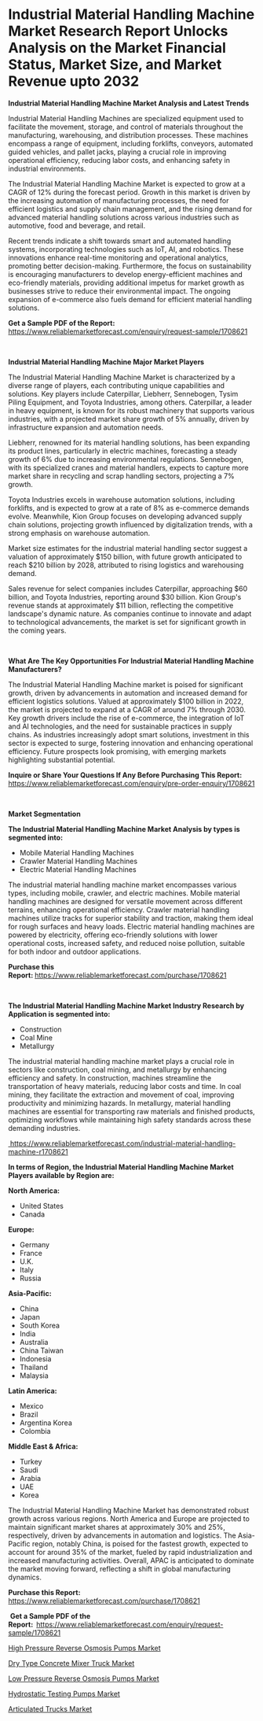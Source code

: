 <p><h1>Industrial Material Handling Machine Market Research Report Unlocks Analysis on the Market Financial Status, Market Size, and Market Revenue upto 2032</h1></p><p><strong>Industrial Material Handling Machine Market Analysis and Latest Trends</strong></p>
<p><p>Industrial Material Handling Machines are specialized equipment used to facilitate the movement, storage, and control of materials throughout the manufacturing, warehousing, and distribution processes. These machines encompass a range of equipment, including forklifts, conveyors, automated guided vehicles, and pallet jacks, playing a crucial role in improving operational efficiency, reducing labor costs, and enhancing safety in industrial environments.</p><p>The Industrial Material Handling Machine Market is expected to grow at a CAGR of 12% during the forecast period. Growth in this market is driven by the increasing automation of manufacturing processes, the need for efficient logistics and supply chain management, and the rising demand for advanced material handling solutions across various industries such as automotive, food and beverage, and retail. </p><p>Recent trends indicate a shift towards smart and automated handling systems, incorporating technologies such as IoT, AI, and robotics. These innovations enhance real-time monitoring and operational analytics, promoting better decision-making. Furthermore, the focus on sustainability is encouraging manufacturers to develop energy-efficient machines and eco-friendly materials, providing additional impetus for market growth as businesses strive to reduce their environmental impact. The ongoing expansion of e-commerce also fuels demand for efficient material handling solutions.</p></p>
<p><strong>Get a Sample PDF of the Report:&nbsp;</strong> <a href="https://www.reliablemarketforecast.com/enquiry/request-sample/1708621?utm_campaign=1097&utm_medium=2&utm_source=Github&utm_content=ia&utm_term=27032025&utm_id=industrial-material-handling-machine">https://www.reliablemarketforecast.com/enquiry/request-sample/1708621</a></p>
<p>&nbsp;</p>
<p><strong>Industrial Material Handling Machine Major Market Players</strong></p>
<p><p>The Industrial Material Handling Machine Market is characterized by a diverse range of players, each contributing unique capabilities and solutions. Key players include Caterpillar, Liebherr, Sennebogen, Tysim Piling Equipment, and Toyota Industries, among others. Caterpillar, a leader in heavy equipment, is known for its robust machinery that supports various industries, with a projected market share growth of 5% annually, driven by infrastructure expansion and automation needs.</p><p>Liebherr, renowned for its material handling solutions, has been expanding its product lines, particularly in electric machines, forecasting a steady growth of 6% due to increasing environmental regulations. Sennebogen, with its specialized cranes and material handlers, expects to capture more market share in recycling and scrap handling sectors, projecting a 7% growth.</p><p>Toyota Industries excels in warehouse automation solutions, including forklifts, and is expected to grow at a rate of 8% as e-commerce demands evolve. Meanwhile, Kion Group focuses on developing advanced supply chain solutions, projecting growth influenced by digitalization trends, with a strong emphasis on warehouse automation.</p><p>Market size estimates for the industrial material handling sector suggest a valuation of approximately $150 billion, with future growth anticipated to reach $210 billion by 2028, attributed to rising logistics and warehousing demand.</p><p>Sales revenue for select companies includes Caterpillar, approaching $60 billion, and Toyota Industries, reporting around $30 billion. Kion Group's revenue stands at approximately $11 billion, reflecting the competitive landscape's dynamic nature. As companies continue to innovate and adapt to technological advancements, the market is set for significant growth in the coming years.</p></p>
<p>&nbsp;</p>
<p><strong>What Are The Key Opportunities For Industrial Material Handling Machine Manufacturers?</strong></p>
<p><p>The Industrial Material Handling Machine market is poised for significant growth, driven by advancements in automation and increased demand for efficient logistics solutions. Valued at approximately $100 billion in 2022, the market is projected to expand at a CAGR of around 7% through 2030. Key growth drivers include the rise of e-commerce, the integration of IoT and AI technologies, and the need for sustainable practices in supply chains. As industries increasingly adopt smart solutions, investment in this sector is expected to surge, fostering innovation and enhancing operational efficiency. Future prospects look promising, with emerging markets highlighting substantial potential.</p></p>
<p><strong>Inquire or Share Your Questions If Any Before Purchasing This Report:</strong> <a href="https://www.reliablemarketforecast.com/enquiry/pre-order-enquiry/1708621?utm_campaign=1097&utm_medium=2&utm_source=Github&utm_content=ia&utm_term=27032025&utm_id=industrial-material-handling-machine">https://www.reliablemarketforecast.com/enquiry/pre-order-enquiry/1708621</a></p>
<p>&nbsp;</p>
<p><strong>Market Segmentation</strong></p>
<p><strong>The Industrial Material Handling Machine Market Analysis by types is segmented into:</strong></p>
<p><ul><li>Mobile Material Handling Machines</li><li>Crawler Material Handling Machines</li><li>Electric Material Handling Machines</li></ul></p>
<p><p>The industrial material handling machine market encompasses various types, including mobile, crawler, and electric machines. Mobile material handling machines are designed for versatile movement across different terrains, enhancing operational efficiency. Crawler material handling machines utilize tracks for superior stability and traction, making them ideal for rough surfaces and heavy loads. Electric material handling machines are powered by electricity, offering eco-friendly solutions with lower operational costs, increased safety, and reduced noise pollution, suitable for both indoor and outdoor applications.</p></p>
<p><strong>Purchase this Report:&nbsp;</strong><a href="https://www.reliablemarketforecast.com/purchase/1708621?utm_campaign=1097&utm_medium=2&utm_source=Github&utm_content=ia&utm_term=27032025&utm_id=industrial-material-handling-machine">https://www.reliablemarketforecast.com/purchase/1708621</a></p>
<p>&nbsp;</p>
<p><strong>The Industrial Material Handling Machine Market Industry Research by Application is segmented into:</strong></p>
<p><ul><li>Construction</li><li>Coal Mine</li><li>Metallurgy</li></ul></p>
<p><p>The industrial material handling machine market plays a crucial role in sectors like construction, coal mining, and metallurgy by enhancing efficiency and safety. In construction, machines streamline the transportation of heavy materials, reducing labor costs and time. In coal mining, they facilitate the extraction and movement of coal, improving productivity and minimizing hazards. In metallurgy, material handling machines are essential for transporting raw materials and finished products, optimizing workflows while maintaining high safety standards across these demanding industries.</p></p>
<p><a href="https://www.reliablemarketforecast.com/industrial-material-handling-machine-r1708621?utm_campaign=1097&utm_medium=2&utm_source=Github&utm_content=ia&utm_term=27032025&utm_id=industrial-material-handling-machine">&nbsp;https://www.reliablemarketforecast.com/industrial-material-handling-machine-r1708621</a></p>
<p><strong>In terms of Region, the Industrial Material Handling Machine Market Players available by Region are:</strong></p>
<p>
    <p> <strong> North America: </strong>
        <ul>
            <li>United States</li>
            <li>Canada</li>
        </ul>
        </p> 
    <p> <strong> Europe: </strong>
        <ul>
            <li>Germany</li>
            <li>France</li>
            <li>U.K.</li>
            <li>Italy</li>
            <li>Russia</li>
        </ul>
        </p> 
    <p> <strong> Asia-Pacific: </strong>
        <ul>
            <li>China</li>
            <li>Japan</li>
            <li>South Korea</li>
            <li>India</li>
            <li>Australia</li>
            <li>China Taiwan</li>
            <li>Indonesia</li>
            <li>Thailand</li>
            <li>Malaysia</li>
        </ul>
        </p> 
    <p> <strong> Latin America: </strong>
        <ul>
            <li>Mexico</li>
            <li>Brazil</li>
            <li>Argentina Korea</li>
            <li>Colombia</li>
        </ul>
        </p> 
    <p> <strong> Middle East & Africa: </strong>
        <ul>
            <li>Turkey</li>
            <li>Saudi</li>
            <li>Arabia</li>
            <li>UAE</li>
            <li>Korea</li>
        </ul>
    </p>
    </p>
<p><p>The Industrial Material Handling Machine Market has demonstrated robust growth across various regions. North America and Europe are projected to maintain significant market shares at approximately 30% and 25%, respectively, driven by advancements in automation and logistics. The Asia-Pacific region, notably China, is poised for the fastest growth, expected to account for around 35% of the market, fueled by rapid industrialization and increased manufacturing activities. Overall, APAC is anticipated to dominate the market moving forward, reflecting a shift in global manufacturing dynamics.</p></p>
<p><strong>Purchase this Report: </strong><a href="https://www.reliablemarketforecast.com/purchase/1708621?utm_campaign=1097&utm_medium=2&utm_source=Github&utm_content=ia&utm_term=27032025&utm_id=industrial-material-handling-machine">https://www.reliablemarketforecast.com/purchase/1708621</a></p>
<p>&nbsp;<strong>Get a Sample PDF of the Report:&nbsp;&nbsp;</strong><a href="https://www.reliablemarketforecast.com/enquiry/request-sample/1708621?utm_campaign=1097&utm_medium=2&utm_source=Github&utm_content=ia&utm_term=27032025&utm_id=industrial-material-handling-machine">https://www.reliablemarketforecast.com/enquiry/request-sample/1708621</a></p>
<p><strong></strong></p>
<p><p><a href="https://github.com/aarajlyre/Market-Research-Report-List-1/blob/main/high-pressure-reverse-osmosis-pumps-market.md?utm_campaign=1097&utm_medium=2&utm_source=Github&utm_content=ia&utm_term=27032025&utm_id=industrial-material-handling-machine">High Pressure Reverse Osmosis Pumps Market</a></p><p><a href="https://github.com/ritooesiaba/Market-Research-Report-List-1/blob/main/dry-type-concrete-mixer-truck-market.md?utm_campaign=1097&utm_medium=2&utm_source=Github&utm_content=ia&utm_term=27032025&utm_id=industrial-material-handling-machine">Dry Type Concrete Mixer Truck Market</a></p><p><a href="https://github.com/sawrovpipolo/Market-Research-Report-List-1/blob/main/low-pressure-reverse-osmosis-pumps-market.md?utm_campaign=1097&utm_medium=2&utm_source=Github&utm_content=ia&utm_term=27032025&utm_id=industrial-material-handling-machine">Low Pressure Reverse Osmosis Pumps Market</a></p><p><a href="https://github.com/raaschadonle/Market-Research-Report-List-1/blob/main/hydrostatic-testing-pumps-market.md?utm_campaign=1097&utm_medium=2&utm_source=Github&utm_content=ia&utm_term=27032025&utm_id=industrial-material-handling-machine">Hydrostatic Testing Pumps Market</a></p><p><a href="https://github.com/elvutedipela/Market-Research-Report-List-1/blob/main/articulated-trucks-market.md?utm_campaign=1097&utm_medium=2&utm_source=Github&utm_content=ia&utm_term=27032025&utm_id=industrial-material-handling-machine">Articulated Trucks Market</a></p></p>